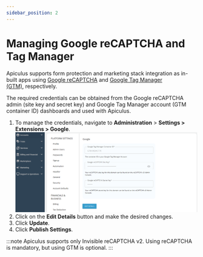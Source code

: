 ```yaml
---
sidebar_position: 2
---
```

# Managing Google reCAPTCHA and Tag Manager

Apiculus supports form protection and marketing stack integration as in-built apps using [Google reCAPTCHA](https://www.google.com/recaptcha/) and [Google Tag Manager (GTM)](https://tagmanager.google.com/), respectively.

The required credentials can be obtained from the Google reCAPTCHA admin (site key and secret key) and Google Tag Manager account (GTM container ID) dashboards and used with Apiculus. 

1. To manage the credentials, navigate to **Administration** > **Settings > Extensions > Google**.
   ![Managing Google reCAPTCHA and Tag Manager](img/ManagingGooglereCAPTCHAandTagManager.png)
2. Click on the **Edit Details** button and make the desired changes.
3. Click **Update**.
4. Click **Publish Settings**.

:::note
Apiculus supports only Invisible reCAPTCHA v2. Using reCAPTCHA is mandatory, but using GTM is optional.
:::





